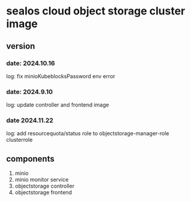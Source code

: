 # sealos cloud object storage cluster image

## version

### date: 2024.10.16

log: fix minioKubeblocksPassword env error

### date: 2024.9.10

log: update controller and frontend image

### date 2024.11.22

log: add resourcequota/status role to objectstorage-manager-role clusterrole

## components

1. minio
2. minio monitor service
3. objectstorage controller
4. objectstorage frontend
